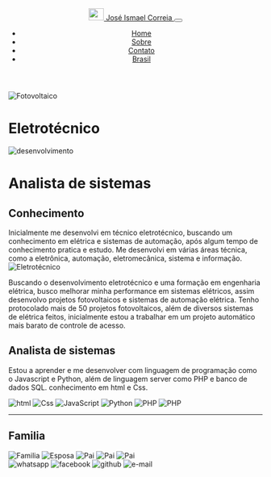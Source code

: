 <!doctype html>
<html lang="pt-br">

<head>
    <!-- Required meta tags -->
    <meta charset="utf-8">
    <meta name="viewport" content="width=device-width, initial-scale=1">
    <meta author="Ismael1995Developer">
    <!-- Bootstrap CSS -->
    <link href="https://cdn.jsdelivr.net/npm/bootstrap@5.1.0/dist/css/bootstrap.min.css" rel="stylesheet" integrity="sha384-KyZXEAg3QhqLMpG8r+8fhAXLRk2vvoC2f3B09zVXn8CA5QIVfZOJ3BCsw2P0p/We" crossorigin="anonymous">
    <link rel="stylesheet" href="estilo.css">
    <title>José ismael</title>
    <link rel="icon" href="icones/www.png">
</head>
<header>
    <!-- navegar -->
    <nav id="naveba" class="navbar navbar-expand-lg navbar-light fixed-top">
        <div class="container-fluid">
            <a class="navbar-brand" href="index.html">
                <img src="icones/produtividade.png" alt="" width="30" height="24" class="d-inline-block align-text-top"> José Ismael Correia
            </a>
            <button class="navbar-toggler" type="button" data-bs-toggle="collapse" data-bs-target="#navbarNav" aria-controls="navbarNav" aria-expanded="false" aria-label="Toggle navigation">
                    <span class="navbar-toggler-icon"></span>
                </button>
            <div class="collapse navbar-collapse" id="navbarNav">
                <ul id="id2" class="navbar-nav">
                    <li class="nav-item">
                        <a id="link" class="nav-link" aria-current="page" href="index.html">Home</a>
                    </li>
                    <li class="nav-item">
                        <a id="link" class="nav-link" href="sobre.html">Sobre</a>
                    </li>
                    <li class="nav-item">
                        <a id="link" class="nav-link" href="contato.html">Contato</a>
                    </li>
                    <li class="nav-item">
                        <a class="nav-link disabled" href="#" tabindex="-1" aria-disabled="true">Brasil</a>
                    </li>
                </ul>
            </div>
        </div>
    </nav>
</header>

<body>
    <div id="conteudo">
        <main class="row-cols-auto">
            <div id="div2" class="row">
                <div class="col-6">
                    <img class="img1" class="img-fluid" src="img/fotovoltaico.jpeg" alt="Fotovoltaico">
                    <h1>Eletrotécnico</h1>
                </div>
                <div class="col-6">
                    <img class="img1" src="img/desenvolvimentoWeb.jpg" alt="desenvolvimento" class="img1">
                    <h1>Analista de sistemas</h1>
                </div>
            </div>
            <div id="div4" class="container">
                <div id="div3">
                    <h2>Conhecimento</h2>
                    <article>
                        Inicialmente me desenvolvi em técnico eletrotécnico, buscando um conhecimento em elétrica e sistemas de automação, após algum tempo de conhecimento pratica e estudo. Me desenvolvi em várias áreas técnica, como a eletrônica, automação, eletromecânica,
                        sistema e informação.
                    </article>
                </div>
                <div>
                    <div>
                        <img id="img2" src="img/eletrotecnico.jpeg " alt="Eletrotécnico ">
                    </div>
                </div>
                <p>
                    Buscando o desenvolvimento eletrotécnico e uma formação em engenharia elétrica, busco melhorar minha performance em sistemas elétricos, assim desenvolvo projetos fotovoltaicos e sistemas de automação elétrica. Tenho protocolado mais de 50 projetos fotovoltaicos,
                    além de diversos sistemas de elétrica feitos, inicialmente estou a trabalhar em um projeto automático mais barato de controle de acesso.
                </p>
            </div>
            <div>
                <h2>Analista de sistemas</h2>
                <p>
                    Estou a aprender e me desenvolver com linguagem de programação como o Javascript e Python, além de linguagem server como PHP e banco de dados SQL. conhecimento em html e Css.
                </p>
                <div class="nav nav-item">
                    <img src="img/html.png" alt="html" id="figura">
                    <a href="#"></a>
                    </img>
                    <img src="img/Css.png" alt="Css" id="figura">
                    <a href="#"></a>
                    </img>
                    <img src="img/javascript.png" alt="JavaScript" id="figura">
                    <a href="#"></a>
                    </img>
                    <img src="img/python.png" alt="Python" id="figura">
                    <a href="#"></a>
                    </img>
                    <img src="img/php.png" alt="PHP" id="figura">
                    <a href="#"></a>
                    </img>
                    <img src="img/mysql.png" alt="PHP" id="figura">
                    <a href="#"></a>
                    </img>
                </div>
            </div>
        </main>
        <hr>
        <div class="container">
            <h2 id="texto2" class="">Familia</h2>
            <picture class="row" id="fundo">
                <img src="img/familia.jpeg" class="img-fluid col-6" alt="Familia" id="img">
                <img src=" img/esposa.jpeg " class="img-fluid col-6 " alt="Esposa " id="img">
                <img src="img/pai.jpeg " class="img-fluid col-md " alt="Pai " id="img">
                <img src="img/perfil3.jpeg " class="img-fluid col-6 " alt="Pai " id="img">
                <img src="img/perfil2.jpeg " class="img-fluid col-6 " alt="Pai " id="img">
            </picture>
        </div>
    </div>
    <footer>
        <nav class="nav">
            <img src="icones/whatsapp.png" alt="whatsapp" id="rodape">
            <a href="https://wa.me/5554999961487?text=Olá%20me%20chamo%20"></a>
            </img>
            </img>
            <img src="icones/facebook.png" alt="facebook" id="rodape">
            <a href="#"></a>
            </img>
            <img src="icones/silhueta-do-logotipo-do-github-em-um-quadrado.png" alt="github" id="rodape">
            <a href="https://github.com/Ismael1995Developer"></a>
            </img>
            <img src="icones/o-email.png" alt="e-mail" id="rodape">
            <a href="mailto:ismael1995internacional@gmail.com?subject=subject text"></a>
            </img>
        </nav>
    </footer>
    <!-- Optional JavaScript; choose one of the two! -->
    <!-- Option 1: Bootstrap Bundle with Popper -->
    <script src="https://cdn.jsdelivr.net/npm/bootstrap@5.1.0/dist/js/bootstrap.bundle.min.js " integrity="sha384-U1DAWAznBHeqEIlVSCgzq+c9gqGAJn5c/t99JyeKa9xxaYpSvHU5awsuZVVFIhvj " crossorigin="anonymous "></script>
    <!-- Option 2: Separate Popper and Bootstrap JS -->
    <!--
    <script src="https://cdn.jsdelivr.net/npm/@popperjs/core@2.9.3/dist/umd/popper.min.js " integrity="sha384-eMNCOe7tC1doHpGoWe/6oMVemdAVTMs2xqW4mwXrXsW0L84Iytr2wi5v2QjrP/xp " crossorigin="anonymous "></script>
    <script src="https://cdn.jsdelivr.net/npm/bootstrap@5.1.0/dist/js/bootstrap.min.js " integrity="sha384-cn7l7gDp0eyniUwwAZgrzD06kc/tftFf19TOAs2zVinnD/C7E91j9yyk5//jjpt/ " crossorigin="anonymous "></script>
    -->
</body>

</html>

